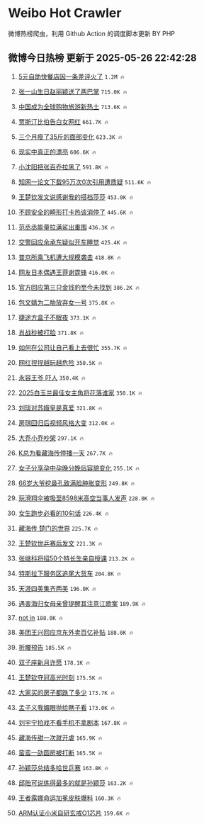# Weibo Hot Crawler 



微博热榜爬虫，利用 Github Action 的调度脚本更新 BY PHP 


## 微博今日热榜 更新于 2025-05-26 22:42:28 
1. [5元自助快餐店因一条差评火了](https://s.weibo.com/weibo?q=%235%E5%85%83%E8%87%AA%E5%8A%A9%E5%BF%AB%E9%A4%90%E5%BA%97%E5%9B%A0%E4%B8%80%E6%9D%A1%E5%B7%AE%E8%AF%84%E7%81%AB%E4%BA%86%23&t=31&band_rank=1&Refer=top) `1.2M 🔥` 

1. [张一山生日赵丽颖送了两巴掌](https://s.weibo.com/weibo?q=%23%E5%BC%A0%E4%B8%80%E5%B1%B1%E7%94%9F%E6%97%A5%E8%B5%B5%E4%B8%BD%E9%A2%96%E9%80%81%E4%BA%86%E4%B8%A4%E5%B7%B4%E6%8E%8C%23&t=31&band_rank=2&Refer=top) `715.0K 🔥` 

1. [中国成为全球购物旅游新热土](https://s.weibo.com/weibo?q=%23%E4%B8%AD%E5%9B%BD%E6%88%90%E4%B8%BA%E5%85%A8%E7%90%83%E8%B4%AD%E7%89%A9%E6%97%85%E6%B8%B8%E6%96%B0%E7%83%AD%E5%9C%9F%23&t=31&band_rank=3&Refer=top) `713.6K 🔥` 

1. [贾斯汀比伯告白女网红](https://s.weibo.com/weibo?q=%23%E8%B4%BE%E6%96%AF%E6%B1%80%E6%AF%94%E4%BC%AF%E5%91%8A%E7%99%BD%E5%A5%B3%E7%BD%91%E7%BA%A2%23&t=31&band_rank=4&Refer=top) `661.7K 🔥` 

1. [三个月瘦了35斤的面部变化](https://s.weibo.com/weibo?q=%E4%B8%89%E4%B8%AA%E6%9C%88%E7%98%A6%E4%BA%8635%E6%96%A4%E7%9A%84%E9%9D%A2%E9%83%A8%E5%8F%98%E5%8C%96&t=31&band_rank=5&Refer=top) `623.3K 🔥` 

1. [现实中真正的漂亮](https://s.weibo.com/weibo?q=%E7%8E%B0%E5%AE%9E%E4%B8%AD%E7%9C%9F%E6%AD%A3%E7%9A%84%E6%BC%82%E4%BA%AE&t=31&band_rank=6&Refer=top) `606.6K 🔥` 

1. [小沈阳把张百乔拉黑了](https://s.weibo.com/weibo?q=%E5%B0%8F%E6%B2%88%E9%98%B3%E6%8A%8A%E5%BC%A0%E7%99%BE%E4%B9%94%E6%8B%89%E9%BB%91%E4%BA%86&t=31&band_rank=7&Refer=top) `591.8K 🔥` 

1. [知网一论文下载95万次0次引用遭质疑](https://s.weibo.com/weibo?q=%23%E7%9F%A5%E7%BD%91%E4%B8%80%E8%AE%BA%E6%96%87%E4%B8%8B%E8%BD%BD95%E4%B8%87%E6%AC%A10%E6%AC%A1%E5%BC%95%E7%94%A8%E9%81%AD%E8%B4%A8%E7%96%91%23&t=31&band_rank=8&Refer=top) `511.6K 🔥` 

1. [王楚钦发文说感谢我的搭档莎莎](https://s.weibo.com/weibo?q=%23%E7%8E%8B%E6%A5%9A%E9%92%A6%E5%8F%91%E6%96%87%E8%AF%B4%E6%84%9F%E8%B0%A2%E6%88%91%E7%9A%84%E6%90%AD%E6%A1%A3%E8%8E%8E%E8%8E%8E%23&t=31&band_rank=9&Refer=top) `453.0K 🔥` 

1. [不顾安全的畸形打卡热该消停了](https://s.weibo.com/weibo?q=%23%E4%B8%8D%E9%A1%BE%E5%AE%89%E5%85%A8%E7%9A%84%E7%95%B8%E5%BD%A2%E6%89%93%E5%8D%A1%E7%83%AD%E8%AF%A5%E6%B6%88%E5%81%9C%E4%BA%86%23&t=31&band_rank=10&Refer=top) `445.6K 🔥` 

1. [范丞丞能量拉满鲨出重围](https://s.weibo.com/weibo?q=%23%E8%8C%83%E4%B8%9E%E4%B8%9E%E8%83%BD%E9%87%8F%E6%8B%89%E6%BB%A1%E9%B2%A8%E5%87%BA%E9%87%8D%E5%9B%B4%23&t=31&band_rank=11&Refer=top) `436.3K 🔥` 

1. [交警回应余承东疑似开车睡觉](https://s.weibo.com/weibo?q=%23%E4%BA%A4%E8%AD%A6%E5%9B%9E%E5%BA%94%E4%BD%99%E6%89%BF%E4%B8%9C%E7%96%91%E4%BC%BC%E5%BC%80%E8%BD%A6%E7%9D%A1%E8%A7%89%23&t=31&band_rank=12&Refer=top) `425.4K 🔥` 

1. [普京所乘飞机遭大规模袭击](https://s.weibo.com/weibo?q=%23%E6%99%AE%E4%BA%AC%E6%89%80%E4%B9%98%E9%A3%9E%E6%9C%BA%E9%81%AD%E5%A4%A7%E8%A7%84%E6%A8%A1%E8%A2%AD%E5%87%BB%23&t=31&band_rank=13&Refer=top) `418.8K 🔥` 

1. [网友日本偶遇王菲谢霆锋](https://s.weibo.com/weibo?q=%23%E7%BD%91%E5%8F%8B%E6%97%A5%E6%9C%AC%E5%81%B6%E9%81%87%E7%8E%8B%E8%8F%B2%E8%B0%A2%E9%9C%86%E9%94%8B%23&t=31&band_rank=14&Refer=top) `416.0K 🔥` 

1. [官方回应第三只金钱豹至今未找到](https://s.weibo.com/weibo?q=%23%E5%AE%98%E6%96%B9%E5%9B%9E%E5%BA%94%E7%AC%AC%E4%B8%89%E5%8F%AA%E9%87%91%E9%92%B1%E8%B1%B9%E8%87%B3%E4%BB%8A%E6%9C%AA%E6%89%BE%E5%88%B0%23&t=31&band_rank=15&Refer=top) `386.2K 🔥` 

1. [包文婧为二胎放弃女一号](https://s.weibo.com/weibo?q=%23%E5%8C%85%E6%96%87%E5%A9%A7%E4%B8%BA%E4%BA%8C%E8%83%8E%E6%94%BE%E5%BC%83%E5%A5%B3%E4%B8%80%E5%8F%B7%23&t=31&band_rank=16&Refer=top) `375.8K 🔥` 

1. [捷途方盒子不眠夜](https://s.weibo.com/weibo?q=%23%E6%8D%B7%E9%80%94%E6%96%B9%E7%9B%92%E5%AD%90%E4%B8%8D%E7%9C%A0%E5%A4%9C%23&t=31&band_rank=17&Refer=top) `373.1K 🔥` 

1. [肖战秒被打脸](https://s.weibo.com/weibo?q=%23%E8%82%96%E6%88%98%E7%A7%92%E8%A2%AB%E6%89%93%E8%84%B8%23&t=31&band_rank=18&Refer=top) `371.8K 🔥` 

1. [如何在公司让自己看上去很忙](https://s.weibo.com/weibo?q=%E5%A6%82%E4%BD%95%E5%9C%A8%E5%85%AC%E5%8F%B8%E8%AE%A9%E8%87%AA%E5%B7%B1%E7%9C%8B%E4%B8%8A%E5%8E%BB%E5%BE%88%E5%BF%99&t=31&band_rank=19&Refer=top) `355.7K 🔥` 

1. [网红捏捏越玩越危险](https://s.weibo.com/weibo?q=%23%E7%BD%91%E7%BA%A2%E6%8D%8F%E6%8D%8F%E8%B6%8A%E7%8E%A9%E8%B6%8A%E5%8D%B1%E9%99%A9%23&t=31&band_rank=20&Refer=top) `350.5K 🔥` 

1. [永容王爷 吓人](https://s.weibo.com/weibo?q=%E6%B0%B8%E5%AE%B9%E7%8E%8B%E7%88%B7%20%E5%90%93%E4%BA%BA&t=31&band_rank=21&Refer=top) `350.4K 🔥` 

1. [2025白玉兰最佳女主角将花落谁家](https://s.weibo.com/weibo?q=%232025%E7%99%BD%E7%8E%89%E5%85%B0%E6%9C%80%E4%BD%B3%E5%A5%B3%E4%B8%BB%E8%A7%92%E5%B0%86%E8%8A%B1%E8%90%BD%E8%B0%81%E5%AE%B6%23&t=31&band_rank=22&Refer=top) `350.1K 🔥` 

1. [刘琰对苏娥皇是真爱](https://s.weibo.com/weibo?q=%E5%88%98%E7%90%B0%E5%AF%B9%E8%8B%8F%E5%A8%A5%E7%9A%87%E6%98%AF%E7%9C%9F%E7%88%B1&t=31&band_rank=23&Refer=top) `321.8K 🔥` 

1. [房琪回归后视频风格大变](https://s.weibo.com/weibo?q=%23%E6%88%BF%E7%90%AA%E5%9B%9E%E5%BD%92%E5%90%8E%E8%A7%86%E9%A2%91%E9%A3%8E%E6%A0%BC%E5%A4%A7%E5%8F%98%23&t=31&band_rank=24&Refer=top) `312.0K 🔥` 

1. [大乔小乔吵架](https://s.weibo.com/weibo?q=%23%E5%A4%A7%E4%B9%94%E5%B0%8F%E4%B9%94%E5%90%B5%E6%9E%B6%23&t=31&band_rank=25&Refer=top) `297.1K 🔥` 

1. [K总为看藏海传停播一天](https://s.weibo.com/weibo?q=%23K%E6%80%BB%E4%B8%BA%E7%9C%8B%E8%97%8F%E6%B5%B7%E4%BC%A0%E5%81%9C%E6%92%AD%E4%B8%80%E5%A4%A9%23&t=31&band_rank=26&Refer=top) `267.7K 🔥` 

1. [女子分享孕中孕晚分娩后容貌变化](https://s.weibo.com/weibo?q=%23%E5%A5%B3%E5%AD%90%E5%88%86%E4%BA%AB%E5%AD%95%E4%B8%AD%E5%AD%95%E6%99%9A%E5%88%86%E5%A8%A9%E5%90%8E%E5%AE%B9%E8%B2%8C%E5%8F%98%E5%8C%96%23&t=31&band_rank=27&Refer=top) `255.1K 🔥` 

1. [66岁大爷挖鼻孔致满脸肿胀变形](https://s.weibo.com/weibo?q=%2366%E5%B2%81%E5%A4%A7%E7%88%B7%E6%8C%96%E9%BC%BB%E5%AD%94%E8%87%B4%E6%BB%A1%E8%84%B8%E8%82%BF%E8%83%80%E5%8F%98%E5%BD%A2%23&t=31&band_rank=28&Refer=top) `249.8K 🔥` 

1. [玩滑翔伞被吸至8598米高空当事人发声](https://s.weibo.com/weibo?q=%23%E7%8E%A9%E6%BB%91%E7%BF%94%E4%BC%9E%E8%A2%AB%E5%90%B8%E8%87%B38598%E7%B1%B3%E9%AB%98%E7%A9%BA%E5%BD%93%E4%BA%8B%E4%BA%BA%E5%8F%91%E5%A3%B0%23&t=31&band_rank=29&Refer=top) `228.0K 🔥` 

1. [女生跑步必看的10句话](https://s.weibo.com/weibo?q=%E5%A5%B3%E7%94%9F%E8%B7%91%E6%AD%A5%E5%BF%85%E7%9C%8B%E7%9A%8410%E5%8F%A5%E8%AF%9D&t=31&band_rank=30&Refer=top) `226.4K 🔥` 

1. [藏海传 楚门的世界](https://s.weibo.com/weibo?q=%E8%97%8F%E6%B5%B7%E4%BC%A0%20%E6%A5%9A%E9%97%A8%E7%9A%84%E4%B8%96%E7%95%8C&t=31&band_rank=31&Refer=top) `225.7K 🔥` 

1. [王楚钦世乒赛后发文](https://s.weibo.com/weibo?q=%23%E7%8E%8B%E6%A5%9A%E9%92%A6%E4%B8%96%E4%B9%92%E8%B5%9B%E5%90%8E%E5%8F%91%E6%96%87%23&t=31&band_rank=32&Refer=top) `221.3K 🔥` 

1. [张继科将招50个特长生亲自授课](https://s.weibo.com/weibo?q=%23%E5%BC%A0%E7%BB%A7%E7%A7%91%E5%B0%86%E6%8B%9B50%E4%B8%AA%E7%89%B9%E9%95%BF%E7%94%9F%E4%BA%B2%E8%87%AA%E6%8E%88%E8%AF%BE%23&t=31&band_rank=33&Refer=top) `213.2K 🔥` 

1. [特斯拉下服务区追尾大货车](https://s.weibo.com/weibo?q=%23%E7%89%B9%E6%96%AF%E6%8B%89%E4%B8%8B%E6%9C%8D%E5%8A%A1%E5%8C%BA%E8%BF%BD%E5%B0%BE%E5%A4%A7%E8%B4%A7%E8%BD%A6%23&t=31&band_rank=34&Refer=top) `204.8K 🔥` 

1. [天涯四美集齐两美](https://s.weibo.com/weibo?q=%E5%A4%A9%E6%B6%AF%E5%9B%9B%E7%BE%8E%E9%9B%86%E9%BD%90%E4%B8%A4%E7%BE%8E&t=31&band_rank=35&Refer=top) `196.0K 🔥` 

1. [遇害海归女母亲曾提醒其注意江歌案](https://s.weibo.com/weibo?q=%23%E9%81%87%E5%AE%B3%E6%B5%B7%E5%BD%92%E5%A5%B3%E6%AF%8D%E4%BA%B2%E6%9B%BE%E6%8F%90%E9%86%92%E5%85%B6%E6%B3%A8%E6%84%8F%E6%B1%9F%E6%AD%8C%E6%A1%88%23&t=31&band_rank=36&Refer=top) `189.9K 🔥` 

1. [not in](https://s.weibo.com/weibo?q=not%20in&t=31&band_rank=37&Refer=top) `188.0K 🔥` 

1. [美团王兴回应京东外卖百亿补贴](https://s.weibo.com/weibo?q=%23%E7%BE%8E%E5%9B%A2%E7%8E%8B%E5%85%B4%E5%9B%9E%E5%BA%94%E4%BA%AC%E4%B8%9C%E5%A4%96%E5%8D%96%E7%99%BE%E4%BA%BF%E8%A1%A5%E8%B4%B4%23&t=31&band_rank=38&Refer=top) `188.0K 🔥` 

1. [折腰预告](https://s.weibo.com/weibo?q=%E6%8A%98%E8%85%B0%E9%A2%84%E5%91%8A&t=31&band_rank=39&Refer=top) `185.5K 🔥` 

1. [双子座新月许愿](https://s.weibo.com/weibo?q=%23%E5%8F%8C%E5%AD%90%E5%BA%A7%E6%96%B0%E6%9C%88%E8%AE%B8%E6%84%BF%23&t=31&band_rank=40&Refer=top) `178.1K 🔥` 

1. [王楚钦夺冠高光时刻](https://s.weibo.com/weibo?q=%23%E7%8E%8B%E6%A5%9A%E9%92%A6%E5%A4%BA%E5%86%A0%E9%AB%98%E5%85%89%E6%97%B6%E5%88%BB%23&t=31&band_rank=41&Refer=top) `175.5K 🔥` 

1. [大家买的房子都跌了多少](https://s.weibo.com/weibo?q=%23%E5%A4%A7%E5%AE%B6%E4%B9%B0%E7%9A%84%E6%88%BF%E5%AD%90%E9%83%BD%E8%B7%8C%E4%BA%86%E5%A4%9A%E5%B0%91%23&t=31&band_rank=42&Refer=top) `173.7K 🔥` 

1. [孟子义我媚眼抛给瞎子看](https://s.weibo.com/weibo?q=%E5%AD%9F%E5%AD%90%E4%B9%89%E6%88%91%E5%AA%9A%E7%9C%BC%E6%8A%9B%E7%BB%99%E7%9E%8E%E5%AD%90%E7%9C%8B&t=31&band_rank=43&Refer=top) `173.0K 🔥` 

1. [刘宇宁拍戏不看手机不拿剧本](https://s.weibo.com/weibo?q=%23%E5%88%98%E5%AE%87%E5%AE%81%E6%8B%8D%E6%88%8F%E4%B8%8D%E7%9C%8B%E6%89%8B%E6%9C%BA%E4%B8%8D%E6%8B%BF%E5%89%A7%E6%9C%AC%23&t=31&band_rank=44&Refer=top) `167.8K 🔥` 

1. [藏海传甜一次就开虐](https://s.weibo.com/weibo?q=%E8%97%8F%E6%B5%B7%E4%BC%A0%E7%94%9C%E4%B8%80%E6%AC%A1%E5%B0%B1%E5%BC%80%E8%99%90&t=31&band_rank=45&Refer=top) `165.9K 🔥` 

1. [蛮蛮一劭圆房被打断](https://s.weibo.com/weibo?q=%23%E8%9B%AE%E8%9B%AE%E4%B8%80%E5%8A%AD%E5%9C%86%E6%88%BF%E8%A2%AB%E6%89%93%E6%96%AD%23&t=31&band_rank=46&Refer=top) `165.5K 🔥` 

1. [孙颖莎总结多哈世乒赛](https://s.weibo.com/weibo?q=%23%E5%AD%99%E9%A2%96%E8%8E%8E%E6%80%BB%E7%BB%93%E5%A4%9A%E5%93%88%E4%B8%96%E4%B9%92%E8%B5%9B%23&t=31&band_rank=47&Refer=top) `163.8K 🔥` 

1. [邱贻可说练得最多的就是孙颖莎](https://s.weibo.com/weibo?q=%23%E9%82%B1%E8%B4%BB%E5%8F%AF%E8%AF%B4%E7%BB%83%E5%BE%97%E6%9C%80%E5%A4%9A%E7%9A%84%E5%B0%B1%E6%98%AF%E5%AD%99%E9%A2%96%E8%8E%8E%23&t=31&band_rank=48&Refer=top) `163.2K 🔥` 

1. [王者露娜命运加冕皮肤爆料](https://s.weibo.com/weibo?q=%23%E7%8E%8B%E8%80%85%E9%9C%B2%E5%A8%9C%E5%91%BD%E8%BF%90%E5%8A%A0%E5%86%95%E7%9A%AE%E8%82%A4%E7%88%86%E6%96%99%23&t=31&band_rank=49&Refer=top) `160.3K 🔥` 

1. [ARM认证小米自研玄戒O1芯片](https://s.weibo.com/weibo?q=%23ARM%E8%AE%A4%E8%AF%81%E5%B0%8F%E7%B1%B3%E8%87%AA%E7%A0%94%E7%8E%84%E6%88%92O1%E8%8A%AF%E7%89%87%23&t=31&band_rank=50&Refer=top) `159.6K 🔥` 

